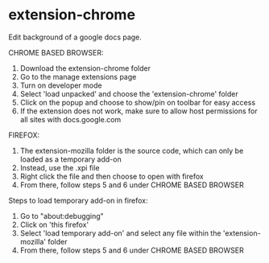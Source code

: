 # extension-chrome
Edit background of a google docs page.

CHROME BASED BROWSER:
1) Download the extension-chrome folder
2) Go to the manage extensions page
3) Turn on developer mode
4) Select 'load unpacked' and choose the 'extension-chrome' folder
5) Click on the popup and choose to show/pin on toolbar for easy access
6) If the extension does not work, make sure to allow host permissions for all sites with docs.google.com

FIREFOX:
1) The extension-mozilla folder is the source code, which can only be loaded as a temporary add-on
2) Instead, use the .xpi file
3) Right click the file and then choose to open with firefox
4) From there, follow steps 5 and 6 under CHROME BASED BROWSER

Steps to load temporary add-on in firefox:
1) Go to "about:debugging"
2) Click on 'this firefox'
3) Select 'load temporary add-on' and select any file within the 'extension-mozilla' folder
4) From there, follow steps 5 and 6 under CHROME BASED BROWSER

